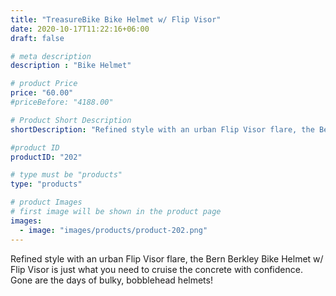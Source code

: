 ```yaml
---
title: "TreasureBike Bike Helmet w/ Flip Visor"
date: 2020-10-17T11:22:16+06:00
draft: false

# meta description
description : "Bike Helmet"

# product Price
price: "60.00"
#priceBefore: "4188.00"

# Product Short Description
shortDescription: "Refined style with an urban Flip Visor flare, the Bern Berkley Bike Helmet w/ Flip Visor is .."

#product ID
productID: "202"

# type must be "products"
type: "products"

# product Images
# first image will be shown in the product page
images:
  - image: "images/products/product-202.png"
---
```


Refined style with an urban Flip Visor flare, the Bern Berkley Bike Helmet w/ Flip Visor is just what you need to cruise the concrete with confidence. Gone are the days of bulky, bobblehead helmets!


